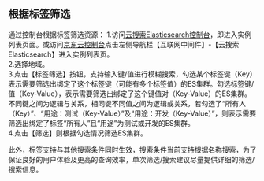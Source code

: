 ## 根据标签筛选
通过控制台根据标签筛选资源：
1.访问[云搜索Elasticsearch控制台](https://es-console.jdcloud.com/clusters)，即进入实例列表页面。或访问[京东云控制台](https://console.jdcloud.com)点击左侧导航栏【互联网中间件】-【云搜索Elasticsearch】进入实例列表页。</br>
2.选择地域。</br>
3.点击【标签筛选】按钮，支持输入键/值进行模糊搜索，勾选某个标签键（Key）表示需要筛选出绑定了这个标签键（可能有多个标签值）的ES集群。勾选标签键/值（Key-Value），表示需要筛选出绑定了这个键值对（Key-Value）的ES集群。不同键之间为逻辑与关系，相同键不同值之间为逻辑或关系，若勾选了“所有人（Key）”、“用途：测试（Key-Value）”及“用途：开发（Key-Value）”，则表示需要筛选出绑定了标签“所有人”且“用途”为测试或开发的ES集群。</br>
4.点击【筛选】则根据勾选情况筛选ES集群。</br>

此外，标签支持与其他搜索条件同时生效，搜索条件当前支持根据名称搜索，为了保证良好的用户体验及更高的查询效率，单次筛选/搜索建议尽量提供详细的筛选/搜索信息。
